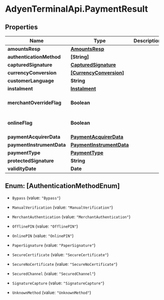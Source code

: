 # AdyenTerminalApi.PaymentResult

## Properties

Name | Type | Description | Notes
------------ | ------------- | ------------- | -------------
**amountsResp** | [**AmountsResp**](AmountsResp.md) |  | [optional] 
**authenticationMethod** | **[String]** |  | [optional] 
**capturedSignature** | [**CapturedSignature**](CapturedSignature.md) |  | [optional] 
**currencyConversion** | [**[CurrencyConversion]**](CurrencyConversion.md) |  | [optional] 
**customerLanguage** | **String** |  | [optional] 
**instalment** | [**Instalment**](Instalment.md) |  | [optional] 
**merchantOverrideFlag** | **Boolean** |  | [optional] [default to false]
**onlineFlag** | **Boolean** |  | [optional] [default to true]
**paymentAcquirerData** | [**PaymentAcquirerData**](PaymentAcquirerData.md) |  | [optional] 
**paymentInstrumentData** | [**PaymentInstrumentData**](PaymentInstrumentData.md) |  | [optional] 
**paymentType** | [**PaymentType**](PaymentType.md) |  | [optional] 
**protectedSignature** | **String** |  | [optional] 
**validityDate** | **Date** |  | [optional] 



## Enum: [AuthenticationMethodEnum]


* `Bypass` (value: `"Bypass"`)

* `ManualVerification` (value: `"ManualVerification"`)

* `MerchantAuthentication` (value: `"MerchantAuthentication"`)

* `OfflinePIN` (value: `"OfflinePIN"`)

* `OnlinePIN` (value: `"OnlinePIN"`)

* `PaperSignature` (value: `"PaperSignature"`)

* `SecureCertificate` (value: `"SecureCertificate"`)

* `SecureNoCertificate` (value: `"SecureNoCertificate"`)

* `SecuredChannel` (value: `"SecuredChannel"`)

* `SignatureCapture` (value: `"SignatureCapture"`)

* `UnknownMethod` (value: `"UnknownMethod"`)




